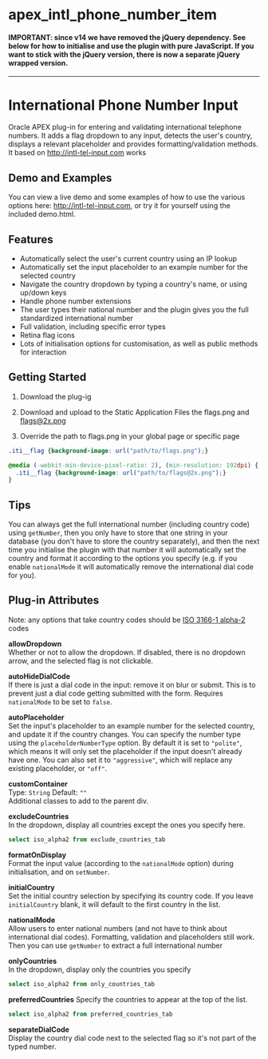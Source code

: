 # apex_intl_phone_number_item
#### IMPORTANT: since v14 we have removed the jQuery dependency. See below for how to initialise and use the plugin with pure JavaScript. If you want to stick with the jQuery version, there is now a separate jQuery wrapped version.
---

# International Phone Number Input
Oracle APEX plug-in for entering and validating international telephone numbers. It adds a flag dropdown to any input, detects the user's country, displays a relevant placeholder and provides formatting/validation methods.
It based on http://intl-tel-input.com works


## Demo and Examples
You can view a live demo and some examples of how to use the various options here: http://intl-tel-input.com, or try it for yourself using the included demo.html.


## Features
* Automatically select the user's current country using an IP lookup
* Automatically set the input placeholder to an example number for the selected country
* Navigate the country dropdown by typing a country's name, or using up/down keys
* Handle phone number extensions
* The user types their national number and the plugin gives you the full standardized international number
* Full validation, including specific error types
* Retina flag icons
* Lots of initialisation options for customisation, as well as public methods for interaction

## Getting Started
1. Download the plug-ig

2. Download and upload to the Static Application Files the flags.png and flags@2x.png

3. Override the path to flags.png in your global page or specific page
  ```css
  .iti__flag {background-image: url("path/to/flags.png");}

  @media (-webkit-min-device-pixel-ratio: 2), (min-resolution: 192dpi) {
    .iti__flag {background-image: url("path/to/flags@2x.png");}
  }
  ```
  ## Tips
You can always get the full international number (including country code) using `getNumber`, then you only have to store that one string in your database (you don't have to store the country separately), and then the next time you initialise the plugin with that number it will automatically set the country and format it according to the options you specify (e.g. if you enable `nationalMode` it will automatically remove the international dial code for you).


## Plug-in Attributes
Note: any options that take country codes should be [ISO 3166-1 alpha-2](http://en.wikipedia.org/wiki/ISO_3166-1_alpha-2) codes  

**allowDropdown**  
Whether or not to allow the dropdown. If disabled, there is no dropdown arrow, and the selected flag is not clickable.

**autoHideDialCode**  
If there is just a dial code in the input: remove it on blur or submit. This is to prevent just a dial code getting submitted with the form. Requires `nationalMode` to be set to `false`.

**autoPlaceholder**  
Set the input's placeholder to an example number for the selected country, and update it if the country changes. You can specify the number type using the `placeholderNumberType` option. By default it is set to `"polite"`, which means it will only set the placeholder if the input doesn't already have one. You can also set it to `"aggressive"`, which will replace any existing placeholder, or `"off"`.

**customContainer**  
Type: `String` Default: `""`  
Additional classes to add to the parent div.

**excludeCountries**   
In the dropdown, display all countries except the ones you specify here.
```sql 
select iso_alpha2 from exclude_countries_tab
```
**formatOnDisplay**  
Format the input value (according to the `nationalMode` option) during initialisation, and on `setNumber`.

**initialCountry**  
Set the initial country selection by specifying its country code.
If you leave `initialCountry` blank, it will default to the first country in the list.

**nationalMode**  
Allow users to enter national numbers (and not have to think about international dial codes). Formatting, validation and placeholders still work. Then you can use `getNumber` to extract a full international number

**onlyCountries**  
In the dropdown, display only the countries you specify
```sql 
select iso_alpha2 from only_countries_tab
```


**preferredCountries**
Specify the countries to appear at the top of the list.
```sql 
select iso_alpha2 from preferred_countries_tab
```

**separateDialCode**   
Display the country dial code next to the selected flag so it's not part of the typed number.
